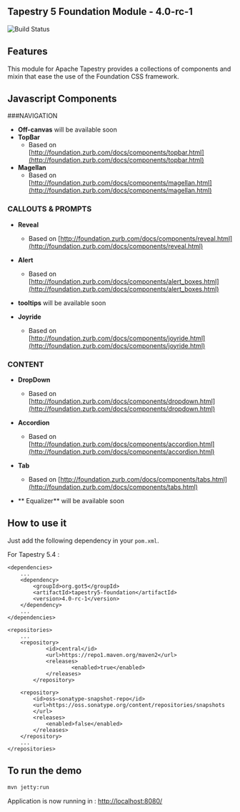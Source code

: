## Tapestry 5 Foundation Module - 4.0-rc-1

![Build Status](https://codeship.com/projects/060d8680-23ed-0133-2992-3eb60f8459a5/status?branch=master)

## Features

This module for Apache Tapestry provides a collections of components and mixin that ease the use of the Foundation CSS framework.

	
## Javascript Components

###NAVIGATION
- **Off-canvas**  will be available soon
- **TopBar**
	- Based on [http://foundation.zurb.com/docs/components/topbar.html](http://foundation.zurb.com/docs/components/topbar.html)
- **Magellan**
	- Based on [http://foundation.zurb.com/docs/components/magellan.html](http://foundation.zurb.com/docs/components/magellan.html)	


### CALLOUTS & PROMPTS
- **Reveal**
	- Based on [http://foundation.zurb.com/docs/components/reveal.html](http://foundation.zurb.com/docs/components/reveal.html)	
- **Alert**
	- Based on [http://foundation.zurb.com/docs/components/alert_boxes.html](http://foundation.zurb.com/docs/components/alert_boxes.html)

- **tooltips**  will be available soon

- **Joyride**
	- Based on [http://foundation.zurb.com/docs/components/joyride.html](http://foundation.zurb.com/docs/components/joyride.html)

### CONTENT
- **DropDown**
	- Based on [http://foundation.zurb.com/docs/components/dropdown.html](http://foundation.zurb.com/docs/components/dropdown.html)

- **Accordion**
	- Based on [http://foundation.zurb.com/docs/components/accordion.html](http://foundation.zurb.com/docs/components/accordion.html)

- **Tab**
	- Based on [http://foundation.zurb.com/docs/components/tabs.html](http://foundation.zurb.com/docs/components/tabs.html)

- ** Equalizer**  will be available soon

## How to use it

Just  add the following dependency in your `pom.xml`.

For Tapestry 5.4 :

	<dependencies>
		...
		<dependency>
			<groupId>org.got5</groupId>
			<artifactId>tapestry5-foundation</artifactId>
			<version>4.0-rc-1</version>
		</dependency>
		...
	</dependencies>

	<repositories>
		...
		<repository>
          		<id>central</id>
          		<url>https://repo1.maven.org/maven2</url>
          		<releases>
            			<enabled>true</enabled>
          		</releases>
        	</repository>

		<repository>
			<id>oss—sonatype-snapshot-repo</id>
			<url>https://oss.sonatype.org/content/repositories/snapshots
			</url>
			<releases>
				<enabled>false</enabled>
			</releases>
		</repository>
		...
	</repositories>

## To run the demo

```bash
mvn jetty:run
```
Application is now running in : [http://localhost:8080/](http://localhost:8080/)	